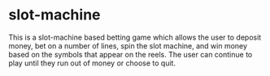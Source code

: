 # slot-machine
This is a slot-machine based betting game which allows the user to deposit money, bet on a number of lines, spin the slot machine, and win money based on the symbols that appear on the reels. The user can continue to play until they run out of money or choose to quit.

